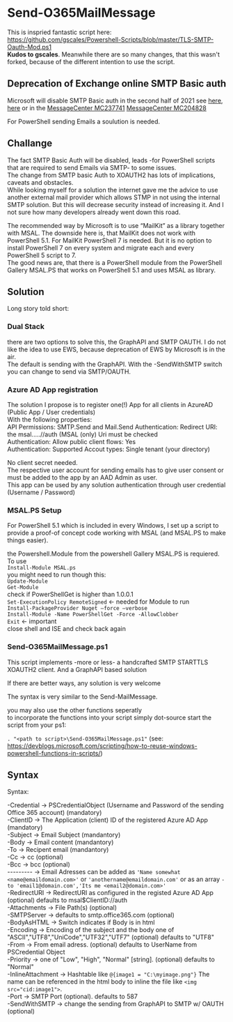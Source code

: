 # Send-O365MailMessage
    
This is inspried fantastic script here: https://github.com/gscales/Powershell-Scripts/blob/master/TLS-SMTP-Oauth-Mod.ps1  
**Kudos to gscales**. 
Meanwhile there are so many changes, that this wasn't forked, because of the different intention to use the script.  
  
## Deprecation of Exchange online SMTP Basic auth  
Microsoft will disable SMTP Basic auth in the second half of 2021 see [here](https://docs.microsoft.com/en-us/lifecycle/announcements/exchange-online-basic-auth-deprecated), [here](https://developer.microsoft.com/de-de/office/blogs/deferred-end-of-support-date-for-basic-authentication-in-exchange-online/) or in the [MessageCenter MC237741](https://app.cloudscout.one/evergreen-item/mc237741/) [MessageCenter MC204828](https://app.cloudscout.one/evergreen-item/mc204828/)

For PowerShell sending Emails a soulution is needed.  

## Challange
The fact SMTP Basic Auth will be disabled, leads -for PowerShell scripts that are required to send Emails via SMTP- to some issues.  
The change from SMTP basic Auth to XOAUTH2 has lots of implications, caveats and obstacles.  
While looking myself for a solution the internet gave me the advice to use another external mail provider which allows STMP  in not using the internal SMTP solution. But this will decrease security instead of increasing it. And I not sure how many developers already went down this road.  
  
The recommended way by Microsoft is to use “MailKit” as a library together with MSAL. The downside here is, that MailKit does not work with PowerShell 5.1. For MailKit PowerShell 7 is needed. But it is no option to install PowerShell 7 on every system and migrate each and every PowerShell 5 script to 7.  
The good news are, that there is a PowerShell module from the PowerShell Gallery MSAL.PS that works on PowerShell 5.1 and uses MSAL as library.  

## Solution
Long story told short: 
### Dual Stack  
there are two options to solve this, the GraphAPI and SMTP OAUTH. I do not like the idea to use EWS, because deprecation of EWS by Microsoft is in the air.  
The default is sending with the GraphAPI. With the -SendWithSMTP switch you can change to send via SMTP/OAUTH.  

### Azure AD App registration
The solution I propose is to register one(!) App for all clients in AzureAD (Public App / User credentials)  
With the following properties:  
API Permissions: SMTP.Send and Mail.Send
Authentication: Redirect URI: the msal.....//auth (MSAL (only) Uri must be checked  
Authentication: Allow public client flows: Yes  
Authentication: Supported Accout types: Single tenant (your directory)  
  
No client secret needed.  
The respective user account for sending emails has to give user consent or must be added to the app by an AAD Admin as user.  
This app can be used by any solution authentication through user credential (Username / Password)  

### MSAL.PS Setup
For PowerShell 5.1 which is included in every Windows, I set up a script to provide a proof-of concept code working with MSAL (and MSAL.PS to make things easier).  

the Powershell.Module from the powershell Gallery MSAL.PS is requiered.
To use  
`Install-Module MSAL.ps`  
you might need to run though this:  
`Update-Module`   
`Get-Module`  
check if PowerShellGet is higher than 1.0.0.1  
`Set-ExecutionPolicy RemoteSigned` <- needed for Module to run  
`Install-PackageProvider Nuget –force –verbose`  
`Install-Module -Name PowerShellGet -Force -AllowClobber`  
`Exit` <- important  
close shell and ISE and check back again  
  
### Send-O365MailMessage.ps1  
This script implements -more or less- a handcrafted SMTP STARTTLS XOAUTH2 client. And a GraphAPI based solution 
  
If there are better ways, any solution is very welcome  
  
The syntax is very similar to the Send-MailMessage.  
  
you may also use the other functions seperatly  
to incorporate the functions into your script simply dot-source start the script from your ps1:  
  
`. "<path to script>\Send-O365MailMessage.ps1"` (see: https://devblogs.microsoft.com/scripting/how-to-reuse-windows-powershell-functions-in-scripts/)  
  

## Syntax
Syntax:  
   
 -Credential  -> PSCredentialObject (Username and Password of the sending Office 365 account) (mandatory)  
 -ClientID    -> The Application (client) ID of the registered Azure AD App (mandatory)  
 -Subject     -> Email Subject (mandantory)  
 -Body        -> Email content (mandantory)  
 -To  	      -> Recipent email (mandantory)  
 -Cc          -> cc (optional)  
 -Bcc         -> bcc (optional)  
 ---------   -> Email Adresses can be added as `'Name somewhat <name@emaildomain.com>'` or `'anothername@emaildomain.com'` or as an array `-to 'email1@domain.com','Its me <email2@domain.com>'`  
 -RedirectURI -> RedirectURI as configured in the registed Azure AD App (optional) defaults to msal$ClientID://auth  
 -Attachments -> File Path(s) (optional)  
 -SMTPServer  -> defaults to smtp.office365.com (optional)  
 -BodyAsHTML  -> Switch indicates if Body is in html  
 -Encoding    -> Encoding of the subject and the body one of "ASCII","UTF8","UniCode","UTF32","UTF7" (optional) defaults to "UTF8"  
 -From        -> From email adress. (optional) defaults to UserName from PSCredential Object   
 -Priority    -> one of "Low", "High", "Normal" [string]. (optional) defaults to "Normal"  
 -InlineAttachment -> Hashtable like `@{image1 = "C:\myimage.png"}` The name can be referenced in the html body to inline the file like `<img src="cid:image1">`.  
 -Port        -> SMTP Port (optional). defaults to 587  
 -SendWithSMTP -> change the sending from GraphAPI to SMTP w/ OAUTH (optional) 
   
